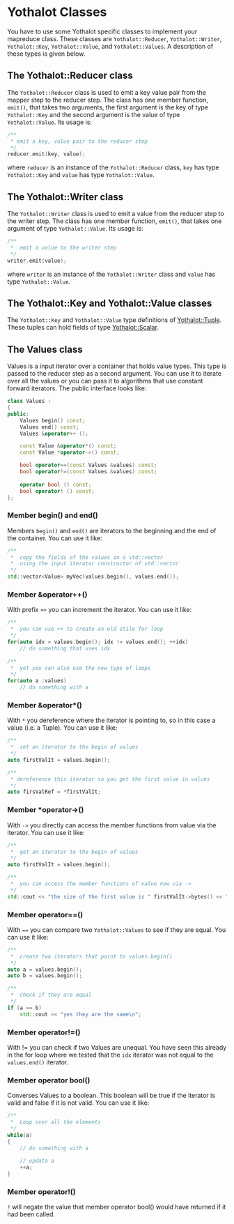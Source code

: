 # Yothalot Classes

You have to use some Yothalot specific classes to implement your mapreduce
class. These classes are `Yothalot::Reducer`, `Yothalot::Writer`, `Yothalot::Key`,
`Yothalot::Value`, and `Yothalot::Values`. A description of these types is given below.

## The Yothalot::Reducer class
The `Yothalot::Reducer` class is used to emit a key value pair from the mapper step
to the reducer step. The class has one member function, `emit()`, that takes
two arguments, the first argument is the key of type `Yothalot::Key` and the second argument 
is the value of type `Yothalot::Value`. Its usage is:
```cpp
/**
 * emit a key, value pair to the reducer step
 */
reducer.emit(key, value);
```
where `reducer` is an instance of the `Yothalot::Reducer` class, `key` has type 
`Yothalot::Key` and `value` has type `Yothalot::Value`.

## The Yothalot::Writer class
The `Yothalot::Writer` class is used to emit a value from the reducer step to the writer
step. The class has one member function, `emit()`, that takes one argument
of type `Yothalot::Value`. Its usage is:
```cpp
/**
 *  emit a value to the writer step
 */
writer.emit(value);
```
where `writer` is an instance of the `Yothalot::Writer` class and `value` 
has type `Yothalot::Value`.

## The Yothalot::Key and Yothalot::Value classes

The `Yothalot::Key` and `Yothalot::Value` type definitions of 
[Yothalot::Tuple](copernica-docs:Yothalot/cpp-tuple). These tuples can hold
fields of type [Yothalot::Scalar](copernica-docs:Yothalot/cpp-scalar).


## The Values class

Values is a input iterator over a container that holds value types. This type
is passed to the reducer step as a second argument. You can use it to 
iterate over all the values or you can pass it to algorithms
that use constant forward iterators. The public interface looks like:

```cpp
class Values :
{
public:
    Values begin() const;
    Values end() const;
    Values &operator++ ();

    const Value &operator*() const;
    const Value *operator->() const;

    bool operator==(const Values &values) const;
    bool operator!=(const Values &values) const;
    
    operator bool () const;
    bool operator! () const;
};
```
### Member begin() and end()
Members `begin()` and `end()` are iterators to the beginning and the end
of the container. You can use it like:
```cpp
/**
 *  copy the fields of the values in a std::vector
 *  using the input iterator constructor of std::vector
 */
std::vector<Value> myVec(values.begin(), values.end());
```

### Member &operator++()
With prefix `++` you can increment the iterator. You can use it like:
```cpp
/** 
 *  you can use ++ to create an old stile for loop
 */
for(auto idx = values.begin(); idx != values.end(); ++idx)
    // do something that uses idx
   
/**
 *  yet you can also use the new type of loops
 */
for(auto a :values)
    // do something with a
```

### Member &operator*()
With `*` you dereference where the iterator is pointing to, so in this case
a value (i.e. a Tuple). You can use it like:
```c++
/**
 *  set an iterator to the begin of values
 */
auto firstValIt = values.begin();

/**
 * dereference this iterator so you get the first value in values
 */
auto firsValRef = *firstValIt;
```

### Member *operator->()
With `->` you directly can access the member functions from value via the
iterator. You can use it like:
```cpp
/**
 *  get an iterator to the begin of values
 */
auto firstValIt = values.begin();

/**
 *  you can access the member functions of value now via ->
 */
std::cout << "the size of the first value is " firstValIt->bytes() << " bytes\n";
```

### Member operator==()
With `==` you can compare two `Yothalot::Values` to see if they are equal. You can use
it like:
```cpp
/**
 *  create two iterators that point to values.begin()
 */
auto a = values.begin();
auto b = values.begin();

/**
 *  check if they are equal
 */
if (a == b)
    std::cout << "yes they are the same\n";
```


### Member operator!=()
With != you can check if two Values are unequal. You have seen this already 
in the for loop where we tested that the `idx` iterator was not equal to the
`values.end()` iterator.


### Member operator bool()
Converses Values to a boolean. This boolean will be true if the iterator is
valid and false if it is not valid. You can use it like:
```cpp
/**
 *  Loop over all the elements 
 */
while(a)
{
    // do something with a
    
    // updata a
    ++a;
}
```

### Member operator!()
`!` will negate the value that member operator bool() would have returned
if it had been called.
